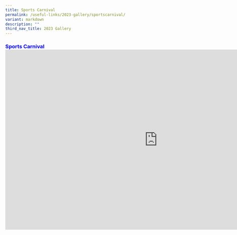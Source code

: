 ```yaml
---
title: Sports Carnival
permalink: /useful-links/2023-gallery/sportscarnival/
variant: markdown
description: ""
third_nav_title: 2023 Gallery
---
```

<h3 style="color:blue;">Sports Carnival
<iframe allowfullscreen="true" height="569" width="960" frameborder="0" src="https://docs.google.com/presentation/d/e/2PACX-1vQ06rbQS2WG-0ksADLRZ6sQUNMDgZpDyvpRhhChNjWQ7wkgmuDvAWXky82MFlNc3juzRWyU-ldA8Dvx/embed?start=true&amp;loop=true&amp;delayms=3000"></iframe>
</h3>